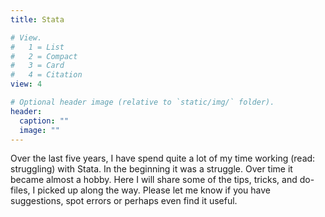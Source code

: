 ```yaml
---
title: Stata

# View.
#   1 = List
#   2 = Compact
#   3 = Card
#   4 = Citation
view: 4

# Optional header image (relative to `static/img/` folder).
header:
  caption: ""
  image: ""
---
```

Over the last five years, I have spend quite a lot of my time working (read: struggling) with Stata. In the beginning it was a struggle. Over time it became almost a hobby. Here I will share some of the tips, tricks, and do-files, I picked up along the way. Please let me know if you have suggestions, spot errors or perhaps even find it useful.
